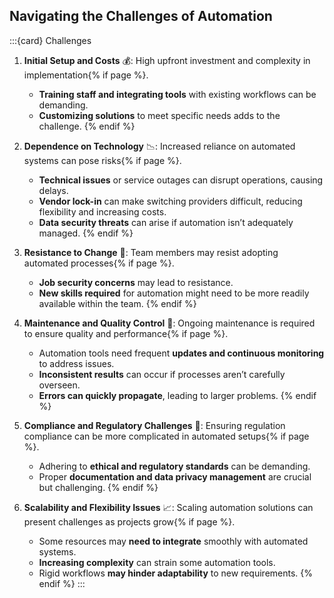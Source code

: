 
## Navigating the Challenges of Automation
:::{card} Challenges
1. **Initial Setup and Costs** 💰: High upfront investment and complexity in implementation{% if page %}.
   - **Training staff and integrating tools** with existing workflows can be demanding.
   - **Customizing solutions** to meet specific needs adds to the challenge.
{% endif %}

2. **Dependence on Technology** 📉: Increased reliance on automated systems can pose risks{% if page %}.
   - **Technical issues** or service outages can disrupt operations, causing delays.
   - **Vendor lock-in** can make switching providers difficult, reducing flexibility and increasing costs.
   - **Data security threats** can arise if automation isn’t adequately managed.
{% endif %}

3. **Resistance to Change** 🚧: Team members may resist adopting automated processes{% if page %}.
   - **Job security concerns** may lead to resistance.
   - **New skills required** for automation might need to be more readily available within the team.
{% endif %}

4. **Maintenance and Quality Control** 🔧: Ongoing maintenance is required to ensure quality and performance{% if page %}.
   - Automation tools need frequent **updates and continuous monitoring** to address issues.
   - **Inconsistent results** can occur if processes aren’t carefully overseen.
   - **Errors can quickly propagate**, leading to larger problems.
{% endif %}

5. **Compliance and Regulatory Challenges** 📜: Ensuring regulation compliance can be more complicated in automated setups{% if page %}.
   - Adhering to **ethical and regulatory standards** can be demanding.
   - Proper **documentation and data privacy management** are crucial but challenging.
{% endif %}

6. **Scalability and Flexibility Issues** 📈: Scaling automation solutions can present challenges as projects grow{% if page %}.
   - Some resources may **need to integrate** smoothly with automated systems.
   - **Increasing complexity** can strain some automation tools.
   - Rigid workflows **may hinder adaptability** to new requirements.
{% endif %}
:::
